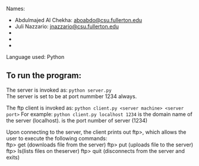 Names: 
- Abdulmajed Al Chekha: aboabdo@csu.fullerton.edu
- Juli Nazzario: jnazzario@csu.fullerton.edu
-
-
-
Language used: Python

## To run the program:
The server is invoked as: `python server.py`<br>  The server is set to be at port nummber 1234 always.

The ftp client is invoked as: `python client.py <server machine> <server port>`
  For example: `python client.py localhost 1234`
    <server machine> is the domain name of the server (localhost). 
    <server port> is the port number of server (1234)
    
Upon connecting to the server, the client prints out ftp>, which allows the user to execute the following commands:  
      ftp> get <filename> (downloads file <file name> from the server)
      ftp> put <filename> (uploads file <file name> to the server)
      ftp> ls(lists files on theserver)
      ftp> quit (disconnects from the server and exits)
